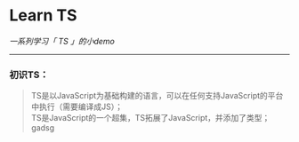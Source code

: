 # Learn TS  
*一系列学习「 TS 」的小demo*

--------------------------------------
### 初识TS：
> TS是以JavaScript为基础构建的语言，可以在任何支持JavaScript的平台中执行（需要编译成JS）；  
> TS是JavaScript的一个超集，TS拓展了JavaScript，并添加了类型；  
> gadsg  











